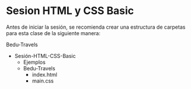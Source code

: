# Sesion HTML y CSS Basic


Antes de iniciar la sesión, se recomienda crear una estructura de carpetas para esta clase de la siguiente manera:

Bedu-Travels  
  * Sesión-HTML-CSS-Basic   
    *  Ejemplos   
    *  Bedu-Travels
        * index.html
        * main.css

